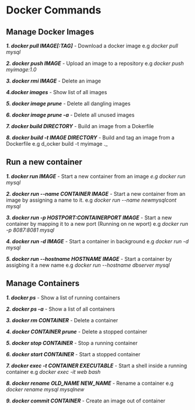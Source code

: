 # Docker Commands

## Manage Docker Images

  _**1. docker pull IMAGE[:TAG]**_  - Download a docker image  e.g _docker pull mysql_

  _**2. docker push IMAGE**_ - Upload an image to a repository e.g _docker push myimage:1.0_

  _**3. docker rmi IMAGE**_ - Delete an image

  _**4.docker images**_ - Show list of all images

  _**5. docker image prune**_ - Delete all dangling images

  _**6. docker image prune -a**_ - Delete all unused images

  _**7. docker build DIRECTORY**_  - Build an image from a Dokerfile

  _**8. docker build -t IMAGE DIRECTORY**_ - Build and tag an image from a Dockerfile e.g d_ocker build -t myimage ._
  
 ## Run a new container
 
_**1. docker run IMAGE**_ - Start a new container from an image  _e.g docker run mysql_

_**2. docker  run --name CONTAINER IMAGE**_ - Start a new container from an image by assigning a name to it. e.g _docker run --name newmysqlcont mysql_

_**3. docker run -p HOSTPORT:CONTAINERPORT IMAGE**_ - Start a new container by mapping it to a new port (Running on ne wport) e.g _docker run  -p 8087:8081 mysql_

_**4. docker run -d IMAGE**_ - Start a container in background e.g _docker run -d mysql_

_**5. docker run --hostname HOSTNAME IMAGE**_ - Start a container by assigbing it a new name e.g _docker run --hostname dbserver mysql_

## Manage Containers

_**1. docker ps**_ - Show a list of running containers

_**2. docker ps -a**_ - Show a list of all containers

_**3. docker rm CONTAINER**_ -  Delete a container

_**4. docker CONTAINER prune**_ - Delete a stopped container

_**5. docker stop CONTAINER**_ - Stop a running container

_**6. docker start CONTAINER**_ - Start a stopped container

_**7. docker exec -t CONTAINER EXECUTABLE**_ - Start a shell inside a running container e.g _docker exec -it web bash_

_**8. docker rename OLD_NAME NEW_NAME**_ - Rename a container e.g _docker rename mysql mysqlnew_

_**9. docker commit CONTAINER**_ - Create an image out of container
